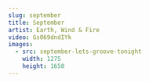 ```yaml
---
slug: september
title: September
artist: Earth, Wind & Fire
video: Gs069dndIYk
images:
  - src: september-lets-groove-tonight
    width: 1275
    height: 1650
---
```

